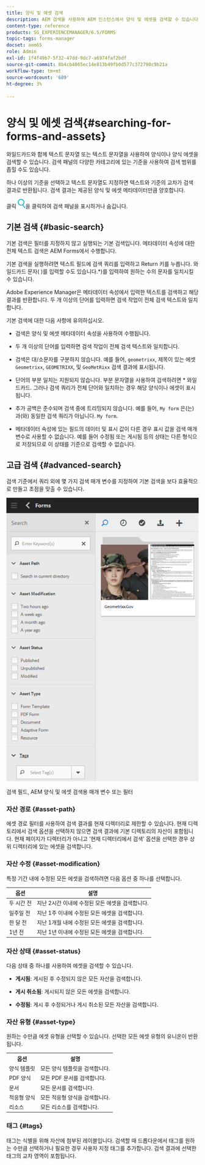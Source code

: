 ```yaml
---
title: 양식 및 에셋 검색
description: AEM 검색을 사용하여 AEM 인스턴스에서 양식 및 에셋을 검색할 수 있습니다. 기본 및 고급 검색을 사용하여 에셋을 빠르게 찾을 수 있습니다.
content-type: reference
products: SG_EXPERIENCEMANAGER/6.5/FORMS
topic-tags: forms-manager
docset: aem65
role: Admin
exl-id: 1f4f49b7-5f32-47dd-9dc7-a6974faf2bdf
source-git-commit: 8b4cb4065ec14e813b49fb0d577c372790c9b21a
workflow-type: tm+mt
source-wordcount: '689'
ht-degree: 3%

---
```


# 양식 및 에셋 검색{#searching-for-forms-and-assets}

와일드카드와 함께 텍스트 문자열 또는 텍스트 문자열을 사용하여 양식이나 양식 에셋을 검색할 수 있습니다. 검색 패널의 다양한 카테고리에 있는 기준을 사용하여 검색 범위를 좁힐 수도 있습니다.

하나 이상의 기준을 선택하고 텍스트 문자열도 지정하면 텍스트와 기준의 교차가 검색 결과로 반환됩니다. 검색 결과는 제공된 양식 및 에셋 메타데이터만큼 양호합니다.

클릭 ![aem6forms_search](assets/aem6forms_search.png)을 클릭하여 검색 패널을 표시하거나 숨깁니다.

## 기본 검색 {#basic-search}

기본 검색은 필터를 지정하지 않고 실행되는 기본 검색입니다. 메타데이터 속성에 대한 전체 텍스트 검색은 AEM Forms에서 수행합니다.

기본 검색을 실행하려면 텍스트 필드에 검색 쿼리를 입력하고 Return 키를 누릅니다. 와일드카드 문자( )를 입력할 수도 있습니다.&#42;)를 입력하여 원하는 수의 문자를 일치시킬 수 있습니다.

Adobe Experience Manager은 메타데이터 속성에서 입력한 텍스트를 검색하고 해당 결과를 반환합니다. 두 개 이상의 단어를 입력하면 검색 작업이 전체 검색 텍스트와 일치합니다.

기본 검색에 대한 다음 사항에 유의하십시오.

* 검색은 양식 및 에셋 메타데이터 속성을 사용하여 수행됩니다.
* 두 개 이상의 단어를 입력하면 검색 작업이 전체 검색 텍스트와 일치합니다.
* 검색은 대/소문자를 구분하지 않습니다. 예를 들어, `geometrixx`, 제목이 있는 에셋 `Geometrixx`, `GEOMETRIXX`, 및 `GeoMetRixx` 검색 결과에 표시됩니다.

* 단어의 부분 일치는 지원되지 않습니다. 부분 문자열을 사용하여 검색하려면 &#42; 와일드카드. 그러나 검색 쿼리가 전체 단어와 일치하는 경우 해당 양식이나 에셋이 표시됩니다.
* 추가 공백은 준수되며 검색 중에 트리밍되지 않습니다. 예를 들어, `My form` 은(는) 과(와) 동일한 검색 쿼리가 아닙니다. `My form`.

* 메타데이터 속성에 있는 필드의 데이터 및 표시 값이 다른 경우 표시 값을 검색 매개 변수로 사용할 수 없습니다. 예를 들어 수정됨 또는 게시됨 등의 상태는 다른 형식으로 저장되므로 이 상태를 기준으로 검색할 수 없습니다.

## 고급 검색 {#advanced-search}

검색 기준에서 쿼리 외에 몇 가지 검색 매개 변수를 지정하여 기본 검색을 보다 효율적으로 만들고 초점을 맞출 수 있습니다.

![검색 필드, AEM 양식 및 에셋 검색용 매개 변수 또는 필터](assets/search_forms_assets.png)

검색 필드, AEM 양식 및 에셋 검색용 매개 변수 또는 필터

### 자산 경로 {#asset-path}

에셋 경로 필터를 사용하여 검색 결과를 현재 디렉터리로 제한할 수 있습니다. 현재 디렉토리에서 검색 옵션을 선택하지 않으면 검색 결과에 기본 디렉토리의 자산이 포함됩니다. 현재 페이지가 디렉터리가 아니고 &#39;현재 디렉터리에서 검색&#39; 옵션을 선택한 경우 상위 디렉터리에 있는 에셋을 검색합니다.

### 자산 수정 {#asset-modification}

특정 기간 내에 수정된 모든 에셋을 검색하려면 다음 옵션 중 하나를 선택합니다.

| **옵션** | **설명** |
|---|---|
| 두 시간 전 | 지난 2시간 이내에 수정된 모든 에셋을 검색합니다. |
| 일주일 전 | 지난 1주 이내에 수정된 모든 에셋을 검색합니다. |
| 한 달 전 | 지난 1개월 내에 수정된 모든 에셋을 검색합니다. |
| 1년 전 | 지난 1년 이내에 수정된 모든 에셋을 검색합니다. |

### 자산 상태 {#asset-status}

다음 상태 중 하나를 사용하여 에셋을 검색할 수 있습니다.

* **게시됨**: 게시된 후 수정되지 않은 모든 자산을 검색합니다.

* **게시 취소됨**: 게시되지 않은 모든 에셋을 검색합니다.

* **수정됨**: 게시 후 수정되거나 게시 취소된 모든 자산을 검색합니다.

### 자산 유형 {#asset-type}

원하는 수만큼 에셋 유형을 선택할 수 있습니다. 선택한 모든 에셋 유형의 유니온이 반환됩니다.

<table>
 <tbody>
  <tr>
   <th>옵션</th> 
   <th>설명</th> 
  </tr>
  <tr>
   <td>양식 템플릿<br /> </td> 
   <td>모든 양식 템플릿을 검색합니다.<br /> </td> 
  </tr>
  <tr>
   <td>PDF 양식</td> 
   <td>모든 PDF 문서를 검색합니다.</td> 
  </tr>
  <tr>
   <td>문서</td> 
   <td>모든 문서를 검색합니다.</td> 
  </tr>
  <tr>
   <td>적응형 양식<br /> </td> 
   <td>모든 적응형 양식을 검색합니다.</td> 
  </tr>
  <tr>
   <td>리소스</td> 
   <td>모든 리소스를 검색합니다.<br /> </td> 
  </tr>
 </tbody>
</table>

### 태그 {#tags}

태그는 식별을 위해 자산에 첨부된 레이블입니다. 검색할 때 드롭다운에서 태그를 원하는 수만큼 선택하거나 필요한 경우 사용자 지정 태그를 추가합니다. 검색 결과에 선택한 태그의 교차 영역이 포함됩니다.

